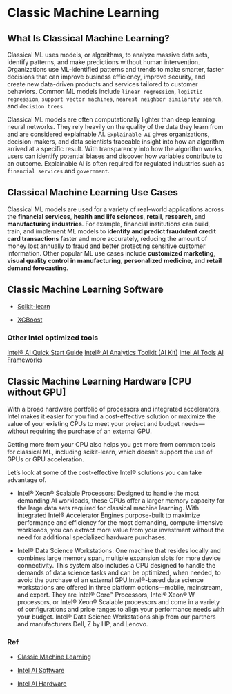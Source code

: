 # Classic Machine Learning

## What Is Classical Machine Learning?

Classical ML uses models, or algorithms, to analyze massive data sets, identify patterns, and make predictions without human intervention. Organizations use ML-identified patterns and trends to make smarter, faster decisions that can improve business efficiency, improve security, and create new data-driven products and services tailored to customer behaviors. Common ML models include `linear regression`, `logistic regression`, `support vector machines`, `nearest neighbor similarity search`, and `decision trees`.

Classical ML models are often computationally lighter than deep learning neural networks. They rely heavily on the quality of the data they learn from and are considered explainable AI. `Explainable AI` gives organizations, decision-makers, and data scientists traceable insight into how an algorithm arrived at a specific result. With transparency into how the algorithm works, users can identify potential biases and discover how variables contribute to an outcome. Explainable AI is often required for regulated industries such as `financial services` and `government`.

## Classical Machine Learning Use Cases

Classical ML models are used for a variety of real-world applications across the **financial services**, **health and life sciences**, **retail**, **research**, and **manufacturing industries**. For example, financial institutions can build, train, and implement ML models to **identify and predict fraudulent credit card transactions** faster and more accurately, reducing the amount of money lost annually to fraud and better protecting sensitive customer information. Other popular ML use cases include **customized marketing**, **visual quality control in manufacturing**, **personalized medicine**, and **retail demand forecasting**.

## Classic Machine Learning Software

* [Scikit-learn](https://www.intel.com/content/www/us/en/developer/tools/oneapi/scikit-learn.html)

* [XGBoost](https://www.intel.com/content/www/us/en/developer/tools/oneapi/optimization-for-xgboost.html#gs.33zwtw)

### Other Intel optimized tools

[Intel® AI Quick Start Guide](https://cdrdv2.intel.com/v1/dl/getContent/767176)
[Intel® AI Analytics Toolkit (AI Kit)](https://www.intel.com/content/www/us/en/developer/tools/oneapi/ai-tools-selector.html)
[Intel AI Tools](https://www.intel.com/content/www/us/en/developer/topic-technology/artificial-intelligence/tools.html)
[AI Frameworks](https://www.intel.com/content/www/us/en/developer/tools/frameworks/overview.html#gs.33zj16)

## Classic Machine Learning Hardware [CPU without GPU]

With a broad hardware portfolio of processors and integrated accelerators, Intel makes it easier for you find a cost-effective solution or maximize the value of your existing CPUs to meet your project and budget needs—without requiring the purchase of an external GPU.

Getting more from your CPU also helps you get more from common tools for classical ML, including scikit-learn, which doesn’t support the use of GPUs or GPU acceleration.

Let’s look at some of the cost-effective Intel® solutions you can take advantage of.

* Intel® Xeon® Scalable Processors: Designed to handle the most demanding AI workloads, these CPUs offer a larger memory capacity for the large data sets required for classical machine learning. With integrated Intel® Accelerator Engines purpose-built to maximize performance and efficiency for the most demanding, compute-intensive workloads, you can extract more value from your investment without the need for additional specialized hardware purchases.

* Intel® Data Science Workstations: One machine that resides locally and combines large memory span, multiple expansion slots for more device connectivity. This system also includes a CPU designed to handle the demands of data science tasks and can be optimized, when needed, to avoid the purchase of an external GPU.Intel®-based data science workstations are offered in three platform options—mobile, mainstream, and expert. They are Intel® Core™ Processors, Intel® Xeon® W processors, or Intel® Xeon® Scalable processors and come in a variety of configurations and price ranges to align your performance needs with your budget. Intel® Data Science Workstations ship from our partners and manufacturers Dell, Z by HP, and Lenovo.

### Ref

- [Classic Machine Learning](https://www.intel.com/content/www/us/en/artificial-intelligence/classical-machine-learning.html?cid=sem&source=sa360&campid=2024_ao_cbu_us_gmocoma_gmocrbu_awa_text-link_generic_broad_cd_HQ-ai-solutions_3500231769_google_b2b_is_non-pbm_intel&ad_group=AI_Generic-AI-Solutions_Learning_Broad&intel_term=machine+learning&sa360id=43700079829772794&gad_source=1&gbraid=0AAAAA9YeOQQnG3wTH_iUIDwl2gqcEv_Zf&gclsrc=aw.ds)

- [Intel AI Software](https://www.intel.com/content/www/us/en/artificial-intelligence/software.html)

- [Intel AI Hardware](https://www.intel.com/content/www/us/en/artificial-intelligence/hardware.html)